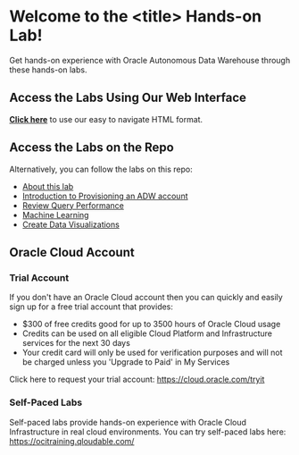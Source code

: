 # Welcome to the \<title\> Hands-on Lab!
<!-- Add text here to describe the labs at a high level. For example -->
Get hands-on experience with Oracle Autonomous Data Warehouse through these hands-on labs.

## Access the Labs Using Our Web Interface
<!-- Add the link to the top level of your HOL folder -->
**[Click here](https://ashwin-agarwal.github.io/tutorials/adw4dev-HOL/)** to use our easy to navigate HTML format.

## Access the Labs on the Repo
<!-- Add local links to the content.md files -->
Alternatively, you can follow the labs on this repo:
- [About this lab](./about-this-lab/content.md)
- [Introduction to Provisioning an ADW account](./intro-provision/content.md)
- [Review Query Performance](./review-query-performance/content.md)
- [Machine Learning](./machine-learning/content.md)
- [Create Data Visualizations](./create-data-visualizations/content.md)

<!-- Keep this content -->
## Oracle Cloud Account

### Trial Account
If you don't have an Oracle Cloud account then you can quickly and easily sign up for a free trial account that provides:
- $300 of free credits good for up to 3500 hours of Oracle Cloud usage
- Credits can be used on all eligible Cloud Platform and Infrastructure services for the next 30 days
- Your credit card will only be used for verification purposes and will not be charged unless you 'Upgrade to Paid' in My Services
  
Click here to request your trial account: https://cloud.oracle.com/tryit

### Self-Paced Labs 
Self-paced labs provide hands-on experience with Oracle Cloud Infrastructure in real cloud environments. You can try self-paced labs here: https://ocitraining.qloudable.com/